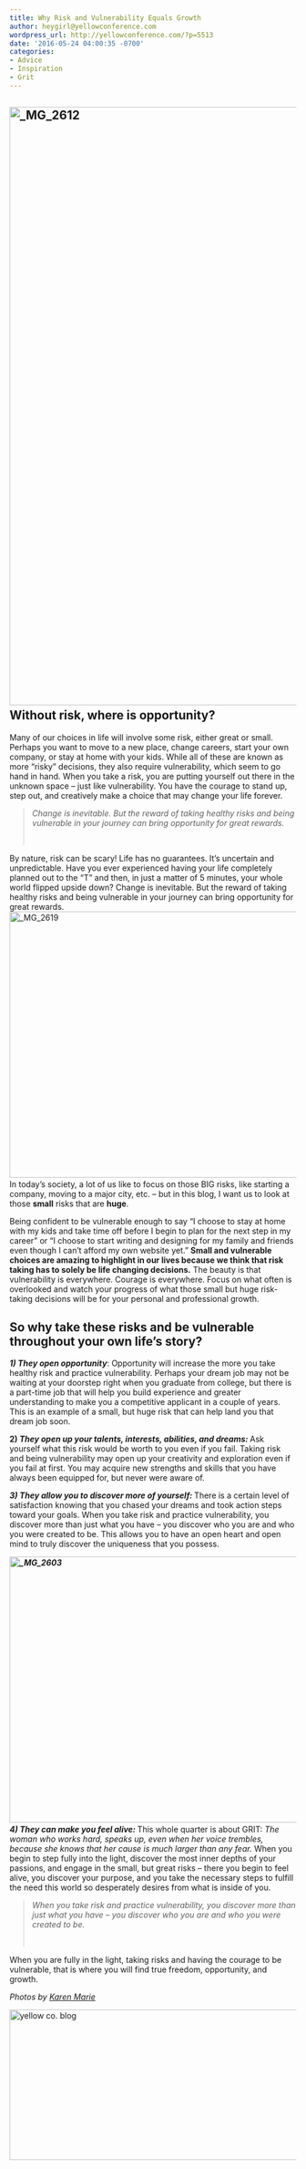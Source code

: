 ```yaml
---
title: Why Risk and Vulnerability Equals Growth
author: heygirl@yellowconference.com
wordpress_url: http://yellowconference.com/?p=5513
date: '2016-05-24 04:00:35 -0700'
categories:
- Advice
- Inspiration
- Grit
---
```

<h2 class="p1"><span class="s1"><a href="http://yellowconference.com/wp-content/uploads/2016/05/MG_2612.jpg"><img class="aligncenter size-full wp-image-5599" src="http://yellowconference.com/wp-content/uploads/2016/05/MG_2612.jpg" alt="_MG_2612" width="700" height="1050" /></a><a href="http://yellowconference.com/wp-content/uploads/2016/05/MG_13941.jpg"><br />
</a>Without risk, where is opportunity? </span></h2></p>
<p class="p1"><span class="s1">Many of our choices in life will involve some risk, either great or small. Perhaps you want to move to a new place, change careers, start your own company, or stay at home with your kids. While all of these are known as more &ldquo;risky&rdquo; decisions, they also require vulnerability, which seem to go hand in hand. When you take a risk, you are putting yourself out there in the unknown space &ndash; just like vulnerability. You have the courage to stand up, step out, and creatively make a choice that may change your life forever.</span></p></p>
<blockquote>
<p class="p1"><em>Change is inevitable. But the reward of taking healthy risks and being vulnerable in your journey can bring opportunity for great rewards.</em></p><br />
</blockquote></p>
<p class="p1"><span class="s1">By nature, risk can be scary! Life has no guarantees. It&rsquo;s uncertain and unpredictable. Have you ever experienced having your life completely planned out to the &ldquo;T&rdquo; and then, in just a matter of 5 minutes, your whole world flipped upside down? Change is inevitable. But the reward of taking healthy risks and being vulnerable in your journey can bring opportunity for great rewards. <a href="http://yellowconference.com/wp-content/uploads/2016/05/MG_2619.jpg"><img class="aligncenter size-full wp-image-5600" src="http://yellowconference.com/wp-content/uploads/2016/05/MG_2619.jpg" alt="_MG_2619" width="700" height="467" /></a></span><em><span class="s1"><a href="http://yellowconference.com/wp-content/uploads/2016/05/MG_0707.jpg"><br />
</a></span></em><span class="s1">In today&rsquo;s society, a lot of us like to focus on those BIG risks, like starting a company, moving to a major city, etc. &ndash; but in this blog, I want us to look at those <b>small</b> risks that are <b>huge</b>. </span></p></p>
<p class="p1"><span class="s1">Being confident to be vulnerable enough to say &ldquo;I choose to stay at home with my kids and take time off before I begin to plan for the next step in my career&rdquo; or &ldquo;I choose to start writing and designing for my family and friends even though I can&rsquo;t afford my own website yet.&rdquo; <strong>Small and vulnerable choices are amazing to highlight in our lives because we think that risk taking has to solely be life changing decisions.</strong> The beauty is that vulnerability is everywhere. Courage is everywhere. Focus on what often is overlooked and watch your progress of what those small but huge risk-taking decisions will be for your personal and professional growth.</span></p></p>
<h2 class="p1"><span class="s1">So why take these risks and be vulnerable throughout your own life&rsquo;s story? </span></h2></p>
<p class="p1"><span class="s1"><b><i>1) They open opportunity</i></b>: Opportunity will increase the more you take healthy risk and practice vulnerability. Perhaps your dream job may not be waiting at your doorstep right when you graduate from college, but there is a part-time job that will help you build experience and greater understanding to make you a competitive applicant in a couple of years. This is an example of a small, but huge risk that can help land you that dream job soon.</span></p></p>
<p class="p1"><span class="s1"><strong>2) </strong><b><i><strong>They</strong> open up your talents, interests, abilities, and dreams: </i></b>Ask yourself what this risk would be worth to you even if you fail. Taking risk and being vulnerability may open up your creativity and exploration even if you fail at first. You may acquire new strengths and skills that you have always been equipped for, but never were aware of. </span></p></p>
<p class="p1"><b><i>3) They allow you to discover more of yourself: </i></b>There is a certain level of satisfaction knowing that you chased your dreams and took action steps toward your goals. When you take risk and practice vulnerability, you discover more than just what you have &ndash; you discover who you are and who you were created to be. This allows you to have an open heart and open mind to truly discover the uniqueness that you possess.</p></p>
<p class="p1"><span class="s1"><b><i><a href="http://yellowconference.com/wp-content/uploads/2016/05/MG_2603.jpg"><img class="aligncenter size-full wp-image-5598" src="http://yellowconference.com/wp-content/uploads/2016/05/MG_2603.jpg" alt="_MG_2603" width="700" height="467" /></a><a href="http://yellowconference.com/wp-content/uploads/2016/05/MG_0631.jpg"><br />
</a>4) They can make you feel alive: </i></b>This whole quarter is about GRIT: <i>The woman who works hard, speaks up, even when her voice trembles, because she knows that her cause is much larger than any fear. </i>When you begin to step fully into the light, discover the most inner depths of your passions, and engage in the small, but great risks &ndash; there you begin to feel alive, you discover your purpose, and you take the necessary steps to fulfill the need this world so desperately desires from what is inside of you.</span></p></p>
<blockquote>
<p class="p1"><em>When you take risk and practice vulnerability, you discover more than just what you have &ndash; you discover who you are and who you were created to be.</em></p><br />
</blockquote></p>
<p class="p1"><span class="s1">When you are fully in the light, taking risks and having the courage to be vulnerable, that is where you will find true freedom, opportunity, and growth.</span></p></p>
<p class="p1"><em>Photos by <a href="http://www.karenmariehernandez.com/" target="_blank">Karen Marie</a></em></p></p>
<p class="p1"><a href="https://endearingtraveler.wordpress.com/adventures/" target="_blank"><img class="aligncenter size-full wp-image-4502" src="http://yellowconference.com/wp-content/uploads/2015/12/kristitriplett.jpg" alt="yellow co. blog" width="700" height="264" /></a></p></p>
